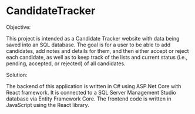 # CandidateTracker
Objective:

This project is intended as a Candidate Tracker website with data being saved into an SQL database. The goal is for a user to be able to add candidates, add notes and details for them, and then either accept or reject each candidate, as well as to keep track of the lists and current status (i.e., pending, accepted, or rejected) of all candidates. 

Solution:

The backend of this application is written in C# using ASP.Net Core with React framework. It is connected to a SQL Server Management Studio database via Entity Framework Core. The frontend code is written in JavaScript using the React library.

